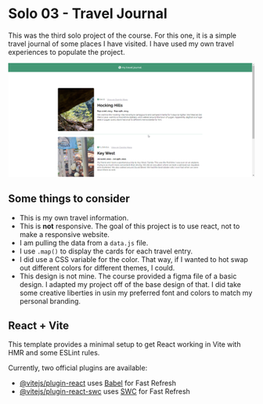 # Solo 03 - Travel Journal

This was the third solo project of the course. For this one, it is a simple travel journal of some places I have visited. I have used my own travel experiences to populate the project.

<p align='center'>
    <img src='./screenshot.png'>
</p>

## Some things to consider

- This is my own travel information.
- This is **not** responsive. The goal of this project is to use react, not to make a responsive website.
- I am pulling the data from a `data.js` file.
- I use `.map()` to display the cards for each travel entry.
- I did use a CSS variable for the color. That way, if I wanted to hot swap out different colors for different themes, I could.
- This design is not mine. The course provided a figma file of a basic design. I adapted my project off of the base design of that. I did take some creative liberties in usin my preferred font and colors to match my personal branding.

## React + Vite

This template provides a minimal setup to get React working in Vite with HMR and some ESLint rules.

Currently, two official plugins are available:

- [@vitejs/plugin-react](https://github.com/vitejs/vite-plugin-react/blob/main/packages/plugin-react/README.md) uses [Babel](https://babeljs.io/) for Fast Refresh
- [@vitejs/plugin-react-swc](https://github.com/vitejs/vite-plugin-react-swc) uses [SWC](https://swc.rs/) for Fast Refresh
